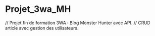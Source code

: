 # Projet_3wa_MH

// Projet fin de formation 3WA : Blog Monster Hunter avec API.
// CRUD article avec gestion des utilisateurs.

